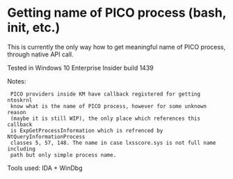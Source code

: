 
Getting name of  PICO process (bash, init, etc.)
========================================================================

This is currently the only way how to get meaningful name of PICO process,
through native API call.

Tested in Windows 10 Enterprise Insider build 1439

Notes:

     PICO providers inside KM have callback registered for getting ntoskrnl
     know what is the name of PICO process, however for some unknown reason 
     (maybe it is still WIP), the only place which references this callback
     is ExpGetProcessInformation which is refrenced by NtQueryInformationProcess
     classes 5, 57, 148. The name in case lxsscore.sys is not full name including 
     path but only simple process name.
     

Tools used:
      IDA + WinDbg

